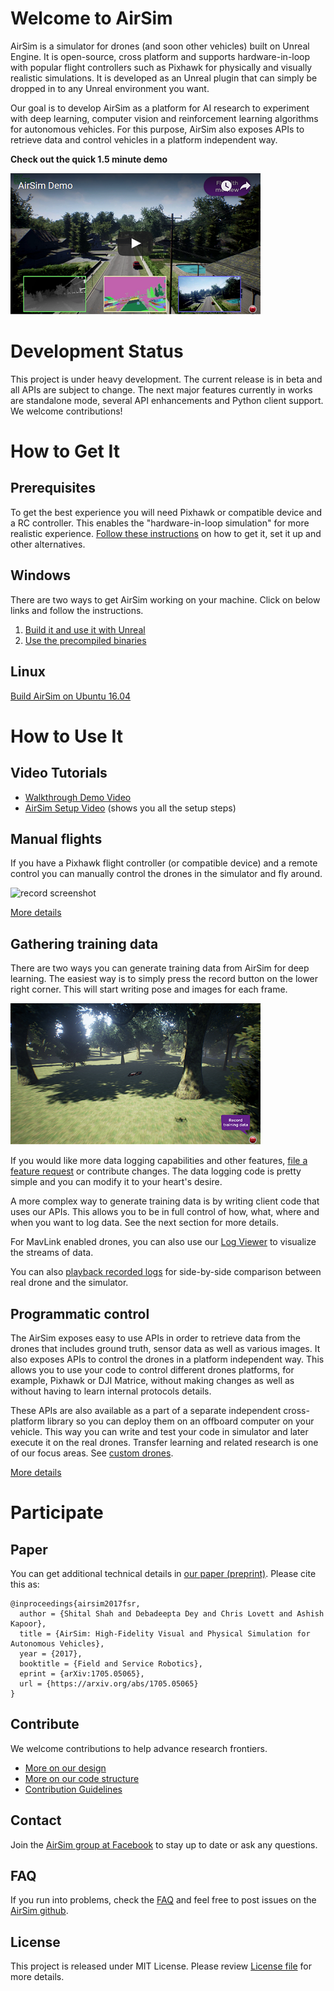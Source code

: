 # Welcome to AirSim

AirSim is a simulator for drones (and soon other vehicles) built on Unreal Engine. It is open-source, cross platform and supports hardware-in-loop 
with popular flight controllers such as Pixhawk for physically and visually realistic simulations. It is developed as an Unreal plugin that can 
simply be dropped in to any Unreal environment you want. 

Our goal is to develop AirSim as a platform for AI research to experiment with deep learning, computer vision and reinforcement learning algorithms 
for autonomous vehicles. For this purpose, AirSim also exposes APIs to retrieve data and control vehicles in a platform independent way.

**Check out the quick 1.5 minute demo**

[![AirSim Demo Video](docs/images/demo_video.png)](https://youtu.be/-WfTr1-OBGQ)

# Development Status

This project is under heavy development. The current release is in beta and all APIs are subject to change. The next major features currently in works are standalone mode, 
several API enhancements and Python client support. We welcome contributions!

# How to Get It
## Prerequisites
To get the best experience you will need Pixhawk or compatible device and a RC controller. This enables the "hardware-in-loop simulation" for 
more realistic experience. [Follow these instructions](docs/prereq.md) on how to get it, set it up and other alternatives.

## Windows
There are two ways to get AirSim working on your machine. Click on below links and follow the instructions.

1.  [Build it and use it with Unreal](docs/build.md)
2.  [Use the precompiled binaries](docs/use_precompiled.md)

## Linux
[Build AirSim on Ubuntu 16.04](docs/linux_build.md)


# How to Use It

## Video Tutorials
- [Walkthrough Demo Video](https://youtu.be/HNWdYrtw3f0)
- [AirSim Setup  Video](https://youtu.be/1oY8Qu5maQQ) (shows you all the setup steps)

## Manual flights
If you have a Pixhawk flight controller (or compatible device) and a remote control you can manually control the drones in the simulator 
and fly around.

![record screenshot](docs/images/DroneGIF-03.gif)

[More details](docs/manual_flight.md)

## Gathering training data
There are two ways you can generate training data from AirSim for deep learning. The easiest way is to simply press the record button on the lower right corner. 
This will start writing pose and images for each frame. 

![record screenshot](docs/images/record_data.png)

If you would like more data logging capabilities and other features, [file a feature request](https://github.com/Microsoft/AirSim/issues) or contribute changes. 
The data logging code is pretty simple and you can modify it to your heart's desire.

A more complex way to generate training data is by writing client code that uses our APIs. This allows you to be in full control of how, what, where and when you want to log data. See the next section for more details.

For MavLink enabled drones, you can also use our [Log Viewer](docs/log_viewer.md) to visualize the streams of data.

You can also [playback recorded logs](docs/playback.md) for side-by-side comparison between real drone and the simulator.

## Programmatic control
The AirSim exposes easy to use APIs in order to retrieve data from the drones that includes ground truth, sensor data as well as various images. It also exposes 
APIs to control the drones in a platform independent way. This allows you to use your code to control different drones platforms, for example, Pixhawk or DJI Matrice, 
without making changes as well as without having to learn internal protocols details. 

These APIs are also available as a part of a separate independent cross-platform library so you can deploy them on an offboard computer on your vehicle. 
This way you can write and test your code in simulator and later execute it on the real drones. Transfer learning and related research is one of our focus areas.  See [custom drones](docs/custom_drone.md).

[More details](docs/apis.md)

# Participate
## Paper
You can get additional technical details in [our paper (preprint)](https://arxiv.org/abs/1705.05065). Please cite this as:
```
@inproceedings{airsim2017fsr,
  author = {Shital Shah and Debadeepta Dey and Chris Lovett and Ashish Kapoor},
  title = {AirSim: High-Fidelity Visual and Physical Simulation for Autonomous Vehicles},
  year = {2017},
  booktitle = {Field and Service Robotics},
  eprint = {arXiv:1705.05065},
  url = {https://arxiv.org/abs/1705.05065}
}
```

## Contribute
We welcome contributions to help advance research frontiers. 

- [More on our design](docs/design.md)
- [More on our code structure](docs/code_structure.md)
- [Contribution Guidelines](docs/contributing.md)

## Contact
Join the [AirSim group at Facebook](https://www.facebook.com/groups/1225832467530667/) to stay up to date or ask any questions.

## FAQ

If you run into problems, check the [FAQ](docs/faq.md) and feel free to post issues on the [AirSim github](https://github.com/Microsoft/AirSim/issues).

## License
This project is released under MIT License. Please review [License file](LICENSE) for more details.
